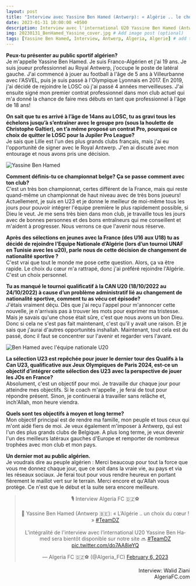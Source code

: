 ```yaml
---
layout: post
title: "Interview avec Yassine Ben Hamed (Antwerp): « Algérie .. le choix du coeur »"
date: 2023-01-31 10:00:00 +0500
description: Interview avec l'international U20 Yassine Ben Hamed (Antwerp) # Add post description (optional)
img: 20230131_BenHamed_Yassine_cover.jpg # Add image post (optional)
tags: [Yassine Ben Hamed, Interview, Antwerp, Algeria, Algerie] # add tag
---
```

**Peux-tu présenter au public sportif algérien?**<br>
Je m'appelle Yassine Ben Hamed. Je suis Franco-Algérien et j'ai 19 ans. Je suis joueur professionnel au Royal Antwerp, j'occupe le poste de latéral gauche. 
J'ai commencé à jouer au football à l'âge de 5 ans à Villeurbanne avec l'ASVEL, puis je suis passé à l'Olympique Lyonnais en 2017. En 2019, j'ai décidé de rejoindre le LOSC où j'ai passé 4 années merveilleuses.  J'ai ensuite signé mon premier contrat professionnel dans mon club actuel qui m'a donné la chance de faire mes débuts en tant que professionnel à l'âge de 18 ans!

**On sait que tu es arrivé à l’âge de 14ans au LOSC, tu as gravi tous les échelons jusqu’à s’entraîner avec le groupe pro (sous la houlette de Christophe Galtier), on t’a même proposé un contrat Pro, pourquoi ce choix de quitter le LOSC pour la Jupiler Pro League?**<br>
Je sais que Lille est l'un des plus grands clubs français, mais j'ai eu l'opportunité de signer avec le Royal Antwerp. J'en ai discuté avec mon entourage et nous avons pris une décision.

![Yassine Ben Hamed]({{site.baseurl}}/assets/img/FCuRLFvXoAYg2zh.jpg)

**Comment définis-tu ce championnat belge? Ça se passe comment avec ton club?**<br>
C'est un très bon championnat, certes différent de la France, mais qui reste quand-même un championnat de haut niveau avec de très bons joueurs! Actuellement, je suis en U23 et je donne le meilleur de moi-même tous les jours pour pouvoir intégrer l'équipe première le plus rapidement possible, si Dieu le veut. Je me sens très bien dans mon club, je travaille tous les jours avec de bonnes personnes et des bons entraîneurs qui me conseillent et m'aident à progresser. Nous verrons ce que l'avenir nous réserve.

**Après des sélections en jeunes avec la France (des U16 aux U18) tu as décidé de rejoindre l’Equipe Nationale d’Algérie (lors d’un tournoi UNAF en Tunisie avec les u20), parle nous de cette décision de changement de nationalité sportive ?**<br>
C'est vrai que tout le monde me pose cette question. Alors, ça va être rapide. Le choix du cœur m'a rattrapé, donc j'ai préféré rejoindre l'Algérie. C'est un choix personnel.

**Tu as manqué le tournoi qualificatif à la CAN U20 (18/10/2022 au 24/10/2022) à cause d’un problème administratif lié au changement de nationalité sportive, comment tu as vécu cet épisode?**<br>
J'étais vraiment déçu. Dès que j'ai reçu l'appel pour m'annoncer cette nouvelle, je n'arrivais pas à trouver les mots pour exprimer ma tristesse. Mais je savais qu'une chose était sûre, c'est que nous avons un bon Dieu. Donc si cela ne s'est pas fait maintenant, c'est qu'il y avait une raison. Et je sais que j'aurai d'autres opportunités inshallah. Maintenant, tout cela est du passé, donc il faut se concentrer sur l'avenir et regarder vers l'avant.

![Ben Hamed avec l'équipe nationale U20]({{site.baseurl}}/assets/img/FEQjAazXoAknjHV.jpg)

**La sélection U23 est repêchée pour jouer le dernier tour des Qualifs à la Can U23, qualificative aux Jeux Olympiques de Paris 2024, est-ce un objectif d’intégrer cette sélection des U23 avec la perspective de jouer les JOs en France?**<br>
Absolument, c'est un objectif pour moi. Je travaille dur chaque jour pour atteindre mes objectifs. Si le coach m'appelle , je ferai de tout pour répondre présent. Sinon, je continuerai à travailler sans relâche et, inch'Allah, mon heure viendra.

**Quels sont tes objectifs à moyen et long terme?**<br>
Mon objectif principal est de rendre ma famille, mon peuple et tous ceux qui m'ont aidé fiers de moi. Je veux également m'imposer à Antwerp, qui est l'un des plus grands clubs de Belgique. A plus long terme, je veux devenir l'un des meilleurs latéraux gauches d'Europe et remporter de nombreux trophées avec mon club et mon pays.

**Un dernier mot au public algérien.**<br>
Je voudrais dire au peuple algérien : Merci beaucoup pour tout la force que vous me donnez chaque jour, que ce soit dans la vraie vie, au pays et via les réseaux sociaux. Je ferai tout pour vous rendre heureux en portant fièrement le maillot vert sur le terrain. Merci encore et qu'Allah vous protège. 
Ce n'est que le début et la suite sera encore meilleure.

<p><center><blockquote class="twitter-tweet"><p lang="fr" dir="ltr">🎙️ Interview Algeria FC 🇩🇿⚽️<br><br>💬 Yassine Ben Hamed (Antwerp 🇧🇪): « L’Algérie .. un choix du cœur ! » <a href="https://twitter.com/hashtag/TeamDZ?src=hash&amp;ref_src=twsrc%5Etfw">#TeamDZ</a> <br><br>L&#39;intégralité de l&#39;interview avec l’international U20 Yassine Ben Hamed sera bientôt disponible sur notre site 🔜 <a href="https://twitter.com/hashtag/TeamDZ?src=hash&amp;ref_src=twsrc%5Etfw">#TeamDZ</a> <a href="https://t.co/do7AA8ieYQ">pic.twitter.com/do7AA8ieYQ</a></p>&mdash; Algeria FC 🇩🇿⚽️ (@Algeria_FC) <a href="https://twitter.com/Algeria_FC/status/1622670532033277953?ref_src=twsrc%5Etfw">February 6, 2023</a></blockquote> <script async src="https://platform.twitter.com/widgets.js" charset="utf-8"></script></center></p>

<p style="text-align:right">Interview: Walid Ziani<br>AlgeriaFC.com</p>
